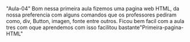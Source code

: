 "Aula-04" 
Bom nessa primeira aula fizemos uma pagina web HTML, da nossa preferencia com alguns comandos que os professores pediram
como, div, Button, imagen, fonte entre outros.
Ficou bem facil com a aula tres com oque aprendemos com isso facilitou bastante"Primeira-pagina-HTML" 
